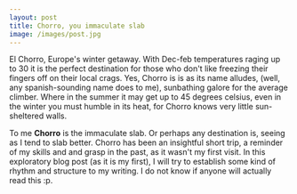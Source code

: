 ```yaml
---
layout: post
title: Chorro, you immaculate slab
image: /images/post.jpg
---
```


El Chorro, Europe's winter getaway. With Dec-feb temperatures raging up to 30 it is the perfect destination for those who don't like freezing their fingers off on their local crags. Yes, Chorro is is as its name alludes, (well, any spanish-sounding name does to me), sunbathing galore for the average climber. Where in the summer it may get up to 45 degrees celsius, even in the winter you must humble in its heat, for Chorro knows very little sun-sheltered walls.

 To me **Chorro** is the immaculate slab. Or perhaps any destination is, seeing as I tend to slab better. Chorro has been an insightful short trip, a reminder of my skills and and grasp in the past, as it wasn't my first visit. In this exploratory blog post (as it is my first), I will try to establish some kind of rhythm and structure to my writing. I do not know if anyone will actually read this :p.
